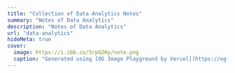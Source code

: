 ```yaml
---
title: "Collection of Data Analytics Notes"
summary: "Notes of Data Analytics"
description: "Notes of Data Analytics"
url: "data-analytics"
hideMeta: true
cover:
  image: https://i.ibb.co/5rpG2Hy/note.png
  caption: "Generated using [OG Image Playground by Vercel](https://og-playground.vercel.app/)"
---
```


